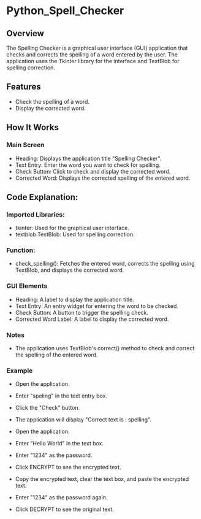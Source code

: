 ﻿# Python_Spell_Checker

## Overview

The Spelling Checker is a graphical user interface (GUI) application that checks and corrects the spelling of a word entered by the user. The application uses the Tkinter library for the interface and TextBlob for spelling correction.

## Features

- Check the spelling of a word.
- Display the corrected word.

## How It Works

### Main Screen

- Heading: Displays the application title "Spelling Checker".
- Text Entry: Enter the word you want to check for spelling.
- Check Button: Click to check and display the corrected word.
- Corrected Word: Displays the corrected spelling of the entered word.

## Code Explanation:

### Imported Libraries:

- tkinter: Used for the graphical user interface.
- textblob.TextBlob: Used for spelling correction.

### Function:

- check_spelling(): Fetches the entered word, corrects the spelling using TextBlob, and displays the corrected word.

### GUI Elements

- Heading: A label to display the application title.
- Text Entry: An entry widget for entering the word to be checked.
- Check Button: A button to trigger the spelling check.
- Corrected Word Label: A label to display the corrected word.

### Notes

- The application uses TextBlob's correct() method to check and correct the spelling of the entered word.

### Example

- Open the application.
- Enter "speling" in the text entry box.
- Click the "Check" button.
- The application will display "Correct text is : spelling".

- Open the application.
- Enter "Hello World" in the text box.
- Enter "1234" as the password.
- Click ENCRYPT to see the encrypted text.
- Copy the encrypted text, clear the text box, and paste the encrypted text.
- Enter "1234" as the password again.
- Click DECRYPT to see the original text.
